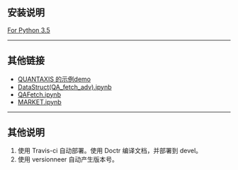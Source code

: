 ## 安装说明

[For Python 3.5](README.PY35.md)

---

## 其他链接

- [QUANTAXIS 的示例demo](https://github.com/QUANTAXIS/QADemo)
- [DataStruct(QA_fetch_adv).ipynb](https://github.com/QUANTAXIS/QADemo/blob/master/usage/DataStruct(QA_fetch_adv).ipynb)
- [QAFetch.ipynb](https://github.com/QUANTAXIS/QADemo/blob/master/usage/QAFetch.ipynb)
- [MARKET.ipynb](https://github.com/QUANTAXIS/QADemo/blob/master/usage/MARKET.ipynb)

---

## 其他说明

1. 使用 Travis-ci 自动部署。使用 Doctr 编译文档，并部署到 devel。
2. 使用 versionneer 自动产生版本号。
